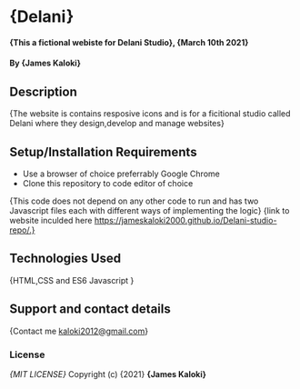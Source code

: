 # {Delani}
#### {This a fictional webiste for Delani Studio}, {March 10th 2021} 
#### By **{James Kaloki}**
## Description
{The website is contains resposive icons and is for a ficitional studio called Delani where they design,develop and manage websites}
## Setup/Installation Requirements
* Use a browser of choice preferrably Google Chrome 
* Clone this repository to code editor of choice

{This code does not depend on any other code to run and has two Javascript files each with different ways of implementing the logic}
{link to website inculded here https://jameskaloki2000.github.io/Delani-studio-repo/.}

## Technologies Used
{HTML,CSS and ES6 Javascript }
## Support and contact details
{Contact me kaloki2012@gmail.com}
### License
*{MIT LICENSE}*
Copyright (c) {2021} **{James Kaloki}** 
